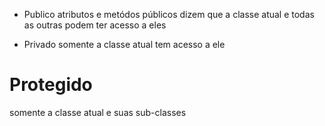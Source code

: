 + Publico
atributos e metódos públicos dizem que a classe atual
e todas as outras podem ter acesso a eles

- Privado
somente a classe atual tem acesso a ele

# Protegido
somente a classe atual e suas sub-classes